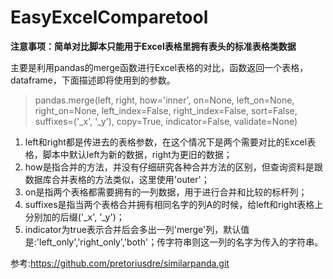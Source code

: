 # EasyExcelComparetool
**注意事项：简单对比脚本只能用于Excel表格里拥有表头的标准表格类数据**

主要是利用pandas的merge函数进行Excel表格的对比，函数返回一个表格，dataframe，下面描述即将使用到的参数。

>pandas.merge(left, right, how='inner', on=None, left_on=None, right_on=None, left_index=False, right_index=False, sort=False, suffixes=('_x', '_y'), copy=True, indicator=False, validate=None)

1. left和right都是传进去的表格参数，在这个情况下是两个需要对比的Excel表格，脚本中默认left为新的数据，right为更旧的数据；
2. how是指合并的方法，并没有仔细研究各种合并方法的区别，但查询资料是跟数据库合并表格的方法类似，这里使用'outer'；
3. on是指两个表格都需要拥有的一列数据，用于进行合并和比较的标杆列；
4. suffixes是指当两个表格合并拥有相同名字的列A的时候，给left和right表格上分别加的后缀('_x', '_y')；
5. indicator为true表示合并后会多出一列'merge'列，默认值是:'left_only','right_only','both'；传字符串则这一列的名字为传入的字符串。

参考:https://github.com/pretoriusdre/similarpanda.git